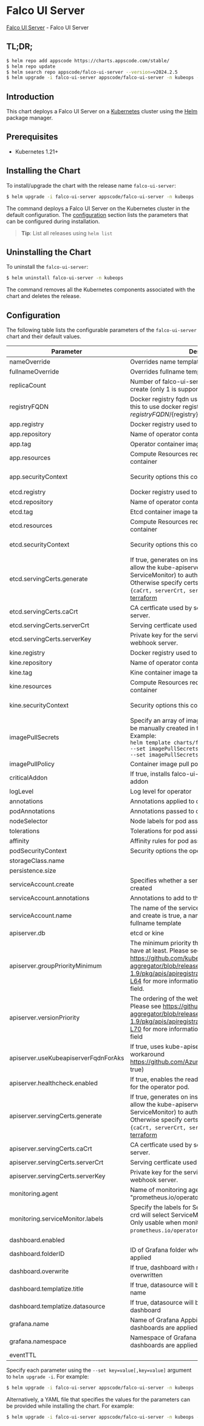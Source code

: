 # Falco UI Server

[Falco UI Server](https://github.com/kubeops/falco-ui-server) - Falco UI Server

## TL;DR;

```bash
$ helm repo add appscode https://charts.appscode.com/stable/
$ helm repo update
$ helm search repo appscode/falco-ui-server --version=v2024.2.5
$ helm upgrade -i falco-ui-server appscode/falco-ui-server -n kubeops --create-namespace --version=v2024.2.5
```

## Introduction

This chart deploys a Falco UI Server on a [Kubernetes](http://kubernetes.io) cluster using the [Helm](https://helm.sh) package manager.

## Prerequisites

- Kubernetes 1.21+

## Installing the Chart

To install/upgrade the chart with the release name `falco-ui-server`:

```bash
$ helm upgrade -i falco-ui-server appscode/falco-ui-server -n kubeops --create-namespace --version=v2024.2.5
```

The command deploys a Falco UI Server on the Kubernetes cluster in the default configuration. The [configuration](#configuration) section lists the parameters that can be configured during installation.

> **Tip**: List all releases using `helm list`

## Uninstalling the Chart

To uninstall the `falco-ui-server`:

```bash
$ helm uninstall falco-ui-server -n kubeops
```

The command removes all the Kubernetes components associated with the chart and deletes the release.

## Configuration

The following table lists the configurable parameters of the `falco-ui-server` chart and their default values.

|              Parameter               |                                                                                                                                                                          Description                                                                                                                                                                          |                                                                                            Default                                                                                             |
|--------------------------------------|---------------------------------------------------------------------------------------------------------------------------------------------------------------------------------------------------------------------------------------------------------------------------------------------------------------------------------------------------------------|------------------------------------------------------------------------------------------------------------------------------------------------------------------------------------------------|
| nameOverride                         | Overrides name template                                                                                                                                                                                                                                                                                                                                       | <code>""</code>                                                                                                                                                                                |
| fullnameOverride                     | Overrides fullname template                                                                                                                                                                                                                                                                                                                                   | <code>""</code>                                                                                                                                                                                |
| replicaCount                         | Number of falco-ui-server operator replicas to create (only 1 is supported)                                                                                                                                                                                                                                                                                   | <code>1</code>                                                                                                                                                                                 |
| registryFQDN                         | Docker registry fqdn used to pull docker images Set this to use docker registry hosted at ${registryFQDN}/${registry}/${image}                                                                                                                                                                                                                                | <code>ghcr.io</code>                                                                                                                                                                           |
| app.registry                         | Docker registry used to pull operator image                                                                                                                                                                                                                                                                                                                   | <code>appscode</code>                                                                                                                                                                          |
| app.repository                       | Name of operator container image                                                                                                                                                                                                                                                                                                                              | <code>falco-ui-server</code>                                                                                                                                                                   |
| app.tag                              | Operator container image tag                                                                                                                                                                                                                                                                                                                                  | <code>""</code>                                                                                                                                                                                |
| app.resources                        | Compute Resources required by the operator container                                                                                                                                                                                                                                                                                                          | <code>{}</code>                                                                                                                                                                                |
| app.securityContext                  | Security options this container should run with                                                                                                                                                                                                                                                                                                               | <code>{"allowPrivilegeEscalation":false,"capabilities":{"drop":["ALL"]},"readOnlyRootFilesystem":true,"runAsNonRoot":true,"runAsUser":65534,"seccompProfile":{"type":"RuntimeDefault"}}</code> |
| etcd.registry                        | Docker registry used to pull operator image                                                                                                                                                                                                                                                                                                                   | <code>registry.k8s.io</code>                                                                                                                                                                   |
| etcd.repository                      | Name of operator container image                                                                                                                                                                                                                                                                                                                              | <code>etcd</code>                                                                                                                                                                              |
| etcd.tag                             | Etcd container image tag                                                                                                                                                                                                                                                                                                                                      | <code>3.5.7-0</code>                                                                                                                                                                           |
| etcd.resources                       | Compute Resources required by the operator container                                                                                                                                                                                                                                                                                                          | <code>{"requests":{"cpu":"100m","memory":"100Mi"}}</code>                                                                                                                                      |
| etcd.securityContext                 | Security options this container should run with                                                                                                                                                                                                                                                                                                               | <code>{"allowPrivilegeEscalation":false,"capabilities":{"drop":["ALL"]},"readOnlyRootFilesystem":true,"runAsNonRoot":true,"runAsUser":65534,"seccompProfile":{"type":"RuntimeDefault"}}</code> |
| etcd.servingCerts.generate           | If true, generates on install/upgrade the certs that allow the kube-apiserver (and potentially ServiceMonitor) to authenticate operators pods. Otherwise specify certs in `apiserver.servingCerts.{caCrt, serverCrt, serverKey}`. See also: [example terraform](https://github.com/kubeops/installer/blob/master/charts/identity-server/example-terraform.tf) | <code>true</code>                                                                                                                                                                              |
| etcd.servingCerts.caCrt              | CA certficate used by serving certificate of webhook server.                                                                                                                                                                                                                                                                                                  | <code>""</code>                                                                                                                                                                                |
| etcd.servingCerts.serverCrt          | Serving certficate used by webhook server.                                                                                                                                                                                                                                                                                                                    | <code>""</code>                                                                                                                                                                                |
| etcd.servingCerts.serverKey          | Private key for the serving certificate used by webhook server.                                                                                                                                                                                                                                                                                               | <code>""</code>                                                                                                                                                                                |
| kine.registry                        | Docker registry used to pull operator image                                                                                                                                                                                                                                                                                                                   | <code>rancher</code>                                                                                                                                                                           |
| kine.repository                      | Name of operator container image                                                                                                                                                                                                                                                                                                                              | <code>kine</code>                                                                                                                                                                              |
| kine.tag                             | Kine container image tag                                                                                                                                                                                                                                                                                                                                      | <code>v0.11.4</code>                                                                                                                                                                           |
| kine.resources                       | Compute Resources required by the operator container                                                                                                                                                                                                                                                                                                          | <code>{"requests":{"cpu":"100m","memory":"100Mi"}}</code>                                                                                                                                      |
| kine.securityContext                 | Security options this container should run with                                                                                                                                                                                                                                                                                                               | <code>{"allowPrivilegeEscalation":false,"capabilities":{"drop":["ALL"]},"readOnlyRootFilesystem":true,"runAsNonRoot":true,"runAsUser":65534,"seccompProfile":{"type":"RuntimeDefault"}}</code> |
| imagePullSecrets                     | Specify an array of imagePullSecrets. Secrets must be manually created in the namespace. <br> Example: <br> `helm template charts/falco-ui-server \` <br> `--set imagePullSecrets[0].name=sec0 \` <br> `--set imagePullSecrets[1].name=sec1`                                                                                                                  | <code>[]</code>                                                                                                                                                                                |
| imagePullPolicy                      | Container image pull policy                                                                                                                                                                                                                                                                                                                                   | <code>IfNotPresent</code>                                                                                                                                                                      |
| criticalAddon                        | If true, installs falco-ui-server operator as critical addon                                                                                                                                                                                                                                                                                                  | <code>false</code>                                                                                                                                                                             |
| logLevel                             | Log level for operator                                                                                                                                                                                                                                                                                                                                        | <code>3</code>                                                                                                                                                                                 |
| annotations                          | Annotations applied to operator deployment                                                                                                                                                                                                                                                                                                                    | <code>{}</code>                                                                                                                                                                                |
| podAnnotations                       | Annotations passed to operator pod(s).                                                                                                                                                                                                                                                                                                                        | <code>{}</code>                                                                                                                                                                                |
| nodeSelector                         | Node labels for pod assignment                                                                                                                                                                                                                                                                                                                                | <code>{"kubernetes.io/os":"linux"}</code>                                                                                                                                                      |
| tolerations                          | Tolerations for pod assignment                                                                                                                                                                                                                                                                                                                                | <code>[]</code>                                                                                                                                                                                |
| affinity                             | Affinity rules for pod assignment                                                                                                                                                                                                                                                                                                                             | <code>{}</code>                                                                                                                                                                                |
| podSecurityContext                   | Security options the operator pod should run with.                                                                                                                                                                                                                                                                                                            | <code>{"fsGroup":65535}</code>                                                                                                                                                                 |
| storageClass.name                    |                                                                                                                                                                                                                                                                                                                                                               | <code>""</code>                                                                                                                                                                                |
| persistence.size                     |                                                                                                                                                                                                                                                                                                                                                               | <code>10Gi</code>                                                                                                                                                                              |
| serviceAccount.create                | Specifies whether a service account should be created                                                                                                                                                                                                                                                                                                         | <code>true</code>                                                                                                                                                                              |
| serviceAccount.annotations           | Annotations to add to the service account                                                                                                                                                                                                                                                                                                                     | <code>{}</code>                                                                                                                                                                                |
| serviceAccount.name                  | The name of the service account to use. If not set and create is true, a name is generated using the fullname template                                                                                                                                                                                                                                        | <code></code>                                                                                                                                                                                  |
| apiserver.db                         | etcd or kine                                                                                                                                                                                                                                                                                                                                                  | <code>kine</code>                                                                                                                                                                              |
| apiserver.groupPriorityMinimum       | The minimum priority the webhook api group should have at least. Please see https://github.com/kubernetes/kube-aggregator/blob/release-1.9/pkg/apis/apiregistration/v1beta1/types.go#L58-L64 for more information on proper values of this field.                                                                                                             | <code>10000</code>                                                                                                                                                                             |
| apiserver.versionPriority            | The ordering of the webhook api inside of the group. Please see https://github.com/kubernetes/kube-aggregator/blob/release-1.9/pkg/apis/apiregistration/v1beta1/types.go#L66-L70 for more information on proper values of this field                                                                                                                          | <code>15</code>                                                                                                                                                                                |
| apiserver.useKubeapiserverFqdnForAks | If true, uses kube-apiserver FQDN for AKS cluster to workaround https://github.com/Azure/AKS/issues/522 (default true)                                                                                                                                                                                                                                        | <code>true</code>                                                                                                                                                                              |
| apiserver.healthcheck.enabled        | If true, enables the readiness and liveliness probes for the operator pod.                                                                                                                                                                                                                                                                                    | <code>false</code>                                                                                                                                                                             |
| apiserver.servingCerts.generate      | If true, generates on install/upgrade the certs that allow the kube-apiserver (and potentially ServiceMonitor) to authenticate operators pods. Otherwise specify certs in `apiserver.servingCerts.{caCrt, serverCrt, serverKey}`. See also: [example terraform](https://github.com/kubeops/installer/blob/master/charts/identity-server/example-terraform.tf) | <code>true</code>                                                                                                                                                                              |
| apiserver.servingCerts.caCrt         | CA certficate used by serving certificate of webhook server.                                                                                                                                                                                                                                                                                                  | <code>""</code>                                                                                                                                                                                |
| apiserver.servingCerts.serverCrt     | Serving certficate used by webhook server.                                                                                                                                                                                                                                                                                                                    | <code>""</code>                                                                                                                                                                                |
| apiserver.servingCerts.serverKey     | Private key for the serving certificate used by webhook server.                                                                                                                                                                                                                                                                                               | <code>""</code>                                                                                                                                                                                |
| monitoring.agent                     | Name of monitoring agent (one of "prometheus.io", "prometheus.io/operator", "prometheus.io/builtin")                                                                                                                                                                                                                                                          | <code>prometheus.io/operator</code>                                                                                                                                                            |
| monitoring.serviceMonitor.labels     | Specify the labels for ServiceMonitor. Prometheus crd will select ServiceMonitor using these labels. Only usable when monitoring agent is `prometheus.io/operator`.                                                                                                                                                                                           | <code>{}</code>                                                                                                                                                                                |
| dashboard.enabled                    |                                                                                                                                                                                                                                                                                                                                                               | <code>true</code>                                                                                                                                                                              |
| dashboard.folderID                   | ID of Grafana folder where these dashboards will be applied                                                                                                                                                                                                                                                                                                   | <code>0</code>                                                                                                                                                                                 |
| dashboard.overwrite                  | If true, dashboard with matching uid will be overwritten                                                                                                                                                                                                                                                                                                      | <code>true</code>                                                                                                                                                                              |
| dashboard.templatize.title           | If true, datasource will be prefixed to dashboard name                                                                                                                                                                                                                                                                                                        | <code>false</code>                                                                                                                                                                             |
| dashboard.templatize.datasource      | If true, datasource will be hardcoded in the dashboard                                                                                                                                                                                                                                                                                                        | <code>false</code>                                                                                                                                                                             |
| grafana.name                         | Name of Grafana Appbinding where these dashboards are applied                                                                                                                                                                                                                                                                                                 | <code>""</code>                                                                                                                                                                                |
| grafana.namespace                    | Namespace of Grafana Appbinding where these dashboards are applied                                                                                                                                                                                                                                                                                            | <code>""</code>                                                                                                                                                                                |
| eventTTL                             |                                                                                                                                                                                                                                                                                                                                                               | <code>168h0m0s</code>                                                                                                                                                                          |


Specify each parameter using the `--set key=value[,key=value]` argument to `helm upgrade -i`. For example:

```bash
$ helm upgrade -i falco-ui-server appscode/falco-ui-server -n kubeops --create-namespace --version=v2024.2.5 --set replicaCount=1
```

Alternatively, a YAML file that specifies the values for the parameters can be provided while
installing the chart. For example:

```bash
$ helm upgrade -i falco-ui-server appscode/falco-ui-server -n kubeops --create-namespace --version=v2024.2.5 --values values.yaml
```
